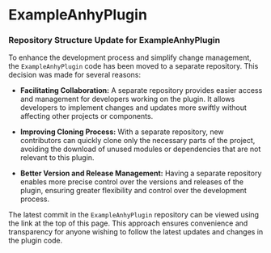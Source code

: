 # ExampleAnhyPlugin

### Repository Structure Update for ExampleAnhyPlugin

To enhance the development process and simplify change management, the `ExampleAnhyPlugin` code has been moved to a separate repository. This decision was made for several reasons:

- **Facilitating Collaboration:** A separate repository provides easier access and management for developers working on the plugin. It allows developers to implement changes and updates more swiftly without affecting other projects or components.

- **Improving Cloning Process:** With a separate repository, new contributors can quickly clone only the necessary parts of the project, avoiding the download of unused modules or dependencies that are not relevant to this plugin.

- **Better Version and Release Management:** Having a separate repository enables more precise control over the versions and releases of the plugin, ensuring greater flexibility and control over the development process.

The latest commit in the `ExampleAnhyPlugin` repository can be viewed using the link at the top of this page. This approach ensures convenience and transparency for anyone wishing to follow the latest updates and changes in the plugin code.
